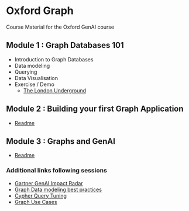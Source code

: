 # Oxford Graph
Course Material for the Oxford GenAI course

## Module 1 : Graph Databases 101

- Introduction to Graph Databases
- Data modeling
- Querying
- Data Visualisation
- Exercise / Demo
    - [The London Underground](Module1/LondonUnderground/readme.md)

## Module 2 : Building your first Graph Application

- [Readme](Module2/readme.md)

## Module 3 : Graphs and GenAI

- [Readme](Module3/readme.md)

### Additional links following sessions

- [Gartner GenAI Impact Radar](https://www.gartner.com/en/articles/understand-and-exploit-gen-ai-with-gartner-s-new-impact-radar)
- [Graph Data modeling best practices](https://www.youtube.com/watch?v=LSKa3as_S7I)
- [Cypher Query Tuning](https://neo4j.com/blog/tuning-cypher-queries/)
- [Graph Use Cases](https://neo4j.com/use-cases/)

